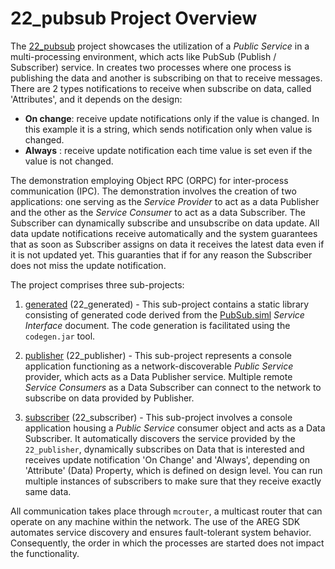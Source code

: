 # 22_pubsub Project Overview

The [22_pubsub](https://github.com/aregtech/areg-sdk/tree/master/examples/22_pubsub) project showcases the utilization of a *Public Service* in a multi-processing environment, which acts like PubSub (Publish / Subscriber) service. In creates two processes where one process is publishing the data and another is subscribing on that to receive messages. There are 2 types notifications to receive when subscribe on data, called 'Attributes', and it depends on the design:
- **On change**: receive update notifications only if the value is changed. In this example it is a string, which sends notification only when value is changed.
- **Always**   : receive update notification each time value is set even if the value is not changed.

The demonstration employing Object RPC (ORPC) for inter-process communication (IPC). The demonstration involves the creation of two applications: one serving as the *Service Provider* to act as a data Publisher and the other as the *Service Consumer* to act as a data Subscriber. The Subscriber can dynamically subscribe and unsubscribe on data update. All data update notifications receive automatically and the system guarantees that as soon as Subscriber assigns on data it receives the latest data even if it is not updated yet. This guaranties that if for any reason the Subscriber does not miss the update notification.

The project comprises three sub-projects:

1. [generated](https://github.com/aregtech/areg-sdk/tree/master/examples/22_pubsub/generated) (22_generated) - This sub-project contains a static library consisting of generated code derived from the [PubSub.siml](https://github.com/aregtech/areg-sdk/blob/master/examples/22_pubsub/res/PubSub.siml) *Service Interface* document. The code generation is facilitated using the `codegen.jar` tool.

2. [publisher](https://github.com/aregtech/areg-sdk/tree/master/examples/22_pubsub/publisher) (22_publisher) - This sub-project represents a console application functioning as a network-discoverable *Public Service* provider, which acts as a Data Publisher service. Multiple remote *Service Consumers* as a Data Subscriber can connect to the network to subscribe on data provided by Publisher.

3. [subscriber](https://github.com/aregtech/areg-sdk/tree/master/examples/22_pubsub/subscriber) (22_subscriber) - This sub-project involves a console application housing a *Public Service* consumer object and acts as a Data Subscriber. It automatically discovers the service provided by the `22_publisher`, dynamically subscribes on Data that is interested and receives update notification 'On Change' and 'Always', depending on 'Attribute' (Data) Property, which is defined on design level. You can run multiple instances of subscribers to make sure that they receive exactly same data.

All communication takes place through `mcrouter`, a multicast router that can operate on any machine within the network. The use of the AREG SDK automates service discovery and ensures fault-tolerant system behavior. Consequently, the order in which the processes are started does not impact the functionality.
